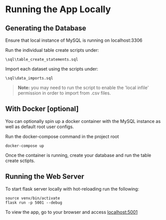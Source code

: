 # Running the App Locally

## Generating the Database
Ensure that local instance of MySQL is running on 
localhost:3306

Run the individual table create scripts under:

```
\sql\table_create_statements.sql
```

Import each dataset using the scripts under:
```
\sql\data_imports.sql
```

> **Note:** you may need to run the script to enable the 'local infile' permission in order to import from .csv files.


## With Docker \[optional\]
You can optionally spin up a docker container with the MySQL instance as well as default root user configs. 

Run the docker-compose command in the project root
```
docker-compose up
``` 

Once the container is running, create your database and run the table create sctipts. 

## Running the  Web Server
To start flask server locally with hot-reloading run the following:
```
source venv/bin/activate
flask run -p 5001 --debug
```

To view the app, go to your browser and access [localhost:5001](http://localhost:5001)